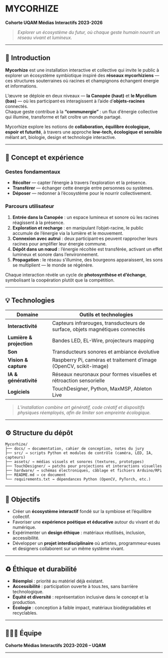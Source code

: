 # MYCORHIZE  
**Cohorte UQAM Médias Interactifs 2023-2026**

> _Explorer un écosystème du futur, où chaque geste humain nourrit un réseau vivant et lumineux._  

---

## 🌿 Introduction  

**Mycorhize** est une installation interactive et collective qui invite le public à explorer un écosystème symbiotique inspiré des **réseaux mycorhiziens** — ces structures souterraines où racines et champignons échangent énergie et informations.  

L’œuvre se déploie en deux niveaux — **la Canopée (haut)** et **le Mycélium (bas)** — où les participant·es interagissent à l’aide d’**objets-racines** connectés.  
Chaque geste contribue à la **“communergie”** : un flux d’énergie collective qui illumine, transforme et fait croître un monde partagé.  

Mycorhize explore les notions de **collaboration, équilibre écologique, espoir et futurité**, à travers une approche **low-tech, écologique et sensible** mêlant art, biologie, design et technologie interactive.

---

## 🧩 Concept et expérience  

### Gestes fondamentaux  
- **Récolter** — capter l’énergie à travers l’exploration et la présence.  
- **Transférer** — échanger cette énergie entre personnes ou systèmes.  
- **Déposer** — redonner à l’écosystème pour le nourrir collectivement.  

### Parcours utilisateur  
1. **Entrée dans la Canopée** : un espace lumineux et sonore où les racines réagissent à la présence.  
2. **Exploration et recharge** : en manipulant l’objet-racine, le public accumule de l’énergie via la lumière et le mouvement.  
3. **Connexion avec autrui** : deux participant·es peuvent rapprocher leurs racines pour amplifier leur énergie commune.  
4. **Dépôt dans un nœud** : l’énergie récoltée est transférée, activant un effet lumineux et sonore dans l’environnement.  
5. **Propagation** : le réseau s’illumine, des bourgeons apparaissent, les sons se multiplient — le monde se régénère.  

Chaque interaction révèle un cycle de **photosynthèse et d’échange**, symbolisant la coopération plutôt que la compétition.

---

## 💡 Technologies  

| Domaine | Outils et technologies |
|----------|-----------------------|
| **Interactivité** | Capteurs infrarouges, transducteurs de surface, objets magnétiques connectés |
| **Lumière & projection** | Bandes LED, EL-Wire, projecteurs mapping |
| **Son** | Transducteurs sonores et ambiance évolutive |
| **Vision & capture** | Raspberry Pi, caméras et traitement d’image (OpenCV, scikit-image) |
| **IA & générativité** | Réseaux neuronaux pour formes visuelles et rétroaction sensorielle |
| **Logiciels** | TouchDesigner, Python, MaxMSP, Ableton Live |

> _L’installation combine art génératif, code créatif et dispositifs physiques réemployés, afin de limiter son empreinte écologique._

---

## ⚙️ Structure du dépôt  

```
Mycorhize/
├── docs/ → documentation, cahier de conception, notes du jury
├── src/ → scripts Python et modules de contrôle (caméra, LED, IA, capteurs)
├── assets/ → médias visuels et sonores (textures, prototypes)
├── TouchDesigner/ → patchs pour projections et interactions visuelles
├── hardware/ → schémas électroniques, câblage et fichiers Arduino/RPi
├── README.md → ce document
└── requirements.txt → dépendances Python (OpenCV, PyTorch, etc.)
```

---

## 🧠 Objectifs  

- Créer un **écosystème interactif** fondé sur la symbiose et l’équilibre collectif.  
- Favoriser une **expérience poétique et éducative** autour du vivant et du numérique.  
- Expérimenter un **design éthique** : matériaux réutilisés, inclusion, accessibilité.  
- Développer un **projet interdisciplinaire** où artistes, programmeur·euses et designers collaborent sur un même système vivant.  

---

## ♻️ Éthique et durabilité  

- **Réemploi** : priorité au matériel déjà existant.  
- **Accessibilité** : participation ouverte à tous.tes, sans barrière technologique.  
- **Équité et diversité** : représentation inclusive dans le concept et la production.  
- **Écologie** : conception à faible impact, matériaux biodégradables et recyclables.  

---

## 🧑‍🤝‍🧑 Équipe  

**Cohorte Médias Interactifs 2023-2026 – UQAM**  

---
